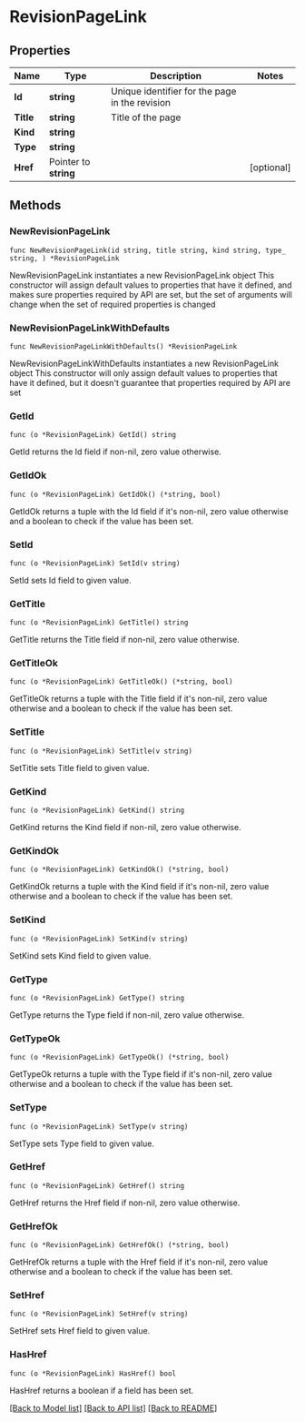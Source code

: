 # RevisionPageLink

## Properties

Name | Type | Description | Notes
------------ | ------------- | ------------- | -------------
**Id** | **string** | Unique identifier for the page in the revision | 
**Title** | **string** | Title of the page | 
**Kind** | **string** |  | 
**Type** | **string** |  | 
**Href** | Pointer to **string** |  | [optional] 

## Methods

### NewRevisionPageLink

`func NewRevisionPageLink(id string, title string, kind string, type_ string, ) *RevisionPageLink`

NewRevisionPageLink instantiates a new RevisionPageLink object
This constructor will assign default values to properties that have it defined,
and makes sure properties required by API are set, but the set of arguments
will change when the set of required properties is changed

### NewRevisionPageLinkWithDefaults

`func NewRevisionPageLinkWithDefaults() *RevisionPageLink`

NewRevisionPageLinkWithDefaults instantiates a new RevisionPageLink object
This constructor will only assign default values to properties that have it defined,
but it doesn't guarantee that properties required by API are set

### GetId

`func (o *RevisionPageLink) GetId() string`

GetId returns the Id field if non-nil, zero value otherwise.

### GetIdOk

`func (o *RevisionPageLink) GetIdOk() (*string, bool)`

GetIdOk returns a tuple with the Id field if it's non-nil, zero value otherwise
and a boolean to check if the value has been set.

### SetId

`func (o *RevisionPageLink) SetId(v string)`

SetId sets Id field to given value.


### GetTitle

`func (o *RevisionPageLink) GetTitle() string`

GetTitle returns the Title field if non-nil, zero value otherwise.

### GetTitleOk

`func (o *RevisionPageLink) GetTitleOk() (*string, bool)`

GetTitleOk returns a tuple with the Title field if it's non-nil, zero value otherwise
and a boolean to check if the value has been set.

### SetTitle

`func (o *RevisionPageLink) SetTitle(v string)`

SetTitle sets Title field to given value.


### GetKind

`func (o *RevisionPageLink) GetKind() string`

GetKind returns the Kind field if non-nil, zero value otherwise.

### GetKindOk

`func (o *RevisionPageLink) GetKindOk() (*string, bool)`

GetKindOk returns a tuple with the Kind field if it's non-nil, zero value otherwise
and a boolean to check if the value has been set.

### SetKind

`func (o *RevisionPageLink) SetKind(v string)`

SetKind sets Kind field to given value.


### GetType

`func (o *RevisionPageLink) GetType() string`

GetType returns the Type field if non-nil, zero value otherwise.

### GetTypeOk

`func (o *RevisionPageLink) GetTypeOk() (*string, bool)`

GetTypeOk returns a tuple with the Type field if it's non-nil, zero value otherwise
and a boolean to check if the value has been set.

### SetType

`func (o *RevisionPageLink) SetType(v string)`

SetType sets Type field to given value.


### GetHref

`func (o *RevisionPageLink) GetHref() string`

GetHref returns the Href field if non-nil, zero value otherwise.

### GetHrefOk

`func (o *RevisionPageLink) GetHrefOk() (*string, bool)`

GetHrefOk returns a tuple with the Href field if it's non-nil, zero value otherwise
and a boolean to check if the value has been set.

### SetHref

`func (o *RevisionPageLink) SetHref(v string)`

SetHref sets Href field to given value.

### HasHref

`func (o *RevisionPageLink) HasHref() bool`

HasHref returns a boolean if a field has been set.


[[Back to Model list]](../README.md#documentation-for-models) [[Back to API list]](../README.md#documentation-for-api-endpoints) [[Back to README]](../README.md)


